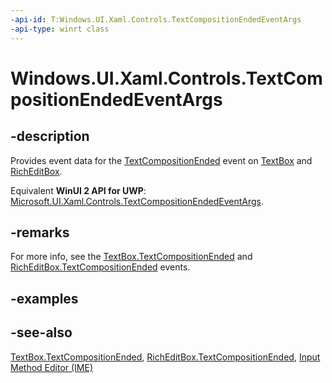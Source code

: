 ```yaml
---
-api-id: T:Windows.UI.Xaml.Controls.TextCompositionEndedEventArgs
-api-type: winrt class
---
```


<!-- Class syntax.
public class TextCompositionEndedEventArgs : Windows.UI.Xaml.Controls.ITextCompositionEndedEventArgs
-->

# Windows.UI.Xaml.Controls.TextCompositionEndedEventArgs

## -description
Provides event data for the [TextCompositionEnded](textbox_textcompositionended.md) event on [TextBox](textbox.md) and [RichEditBox](richeditbox.md).

Equivalent **WinUI 2 API for UWP**: [Microsoft.UI.Xaml.Controls.TextCompositionEndedEventArgs](/windows/winui/api/microsoft.ui.xaml.controls.textcompositionendedeventargs).

## -remarks
For more info, see the [TextBox.TextCompositionEnded](textbox_textcompositionended.md) and [RichEditBox.TextCompositionEnded](richeditbox_textcompositionended.md) events.

## -examples

## -see-also
[TextBox.TextCompositionEnded](textbox_textcompositionended.md), [RichEditBox.TextCompositionEnded](richeditbox_textcompositionended.md), [Input Method Editor (IME)](/previous-versions/windows/apps/hh967427(v=win.10))
